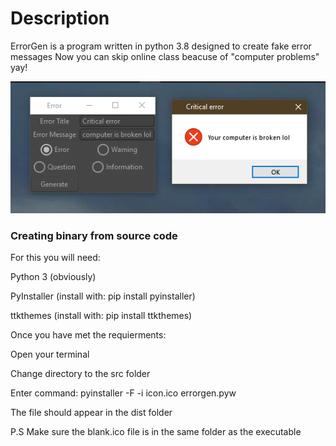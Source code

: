 # Description
ErrorGen is a program written in python 3.8 designed to create fake error messages
Now you can skip online class beacuse of "computer problems" yay!

<img src="Screenshots/screenshot.png" alt="Hello there">

### Creating binary from source code
For this you will need:

Python 3 (obviously)

PyInstaller (install with: pip install pyinstaller)

ttkthemes (install with: pip install ttkthemes)


Once you have met the requierments:

Open your terminal

Change directory to the src folder

Enter command: pyinstaller -F -i icon.ico errorgen.pyw

The file should appear in the dist folder

P.S Make sure the blank.ico file is in the same folder as the executable
